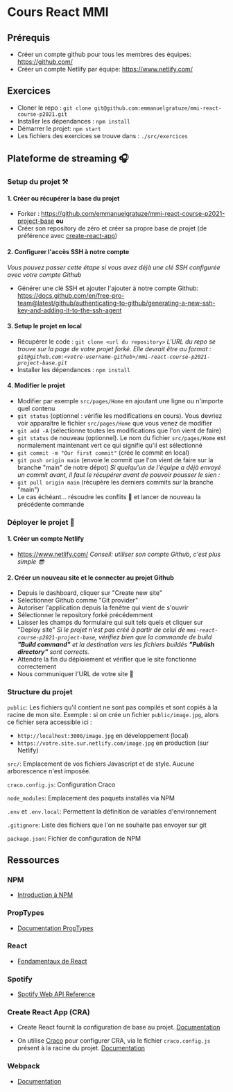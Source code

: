 # Cours React MMI

## Prérequis
- Créer un compte github pour tous les membres des équipes: https://github.com/
- Créer un compte Netlify par équipe: https://www.netlify.com/

## Exercices
- Cloner le repo : `git clone git@github.com:emmanuelgratuze/mmi-react-course-p2021.git`
- Installer les dépendances : `npm install`
- Démarrer le projet: `npm start`
- Les fichiers des exercices se trouve dans : `./src/exercices`

## Plateforme de streaming  🎧

### Setup du projet ⚒️
#### 1. Créer ou récupérer la base du projet
- Forker : https://github.com/emmanuelgratuze/mmi-react-course-p2021-project-base
**ou**
- Créer son repository de zéro et créer sa propre base de projet (de préférence avec [create-react-app](https://create-react-app.dev/))

#### 2. Configurer l'accès SSH à notre compte
*Vous pouvez passer cette étape si vous avez déjà une clé SSH configurée avec votre compte Github*

- Générer une clé SSH et ajouter l'ajouter à notre compte Github: https://docs.github.com/en/free-pro-team@latest/github/authenticating-to-github/generating-a-new-ssh-key-and-adding-it-to-the-ssh-agent

#### 3. Setup le projet en local
- Récupérer le code : `git clone <url du repository>`
*L'URL du repo se trouve sur la page de votre projet forké. Elle devrait être au format :
`git@github.com:<votre-username-github>/mmi-react-course-p2021-project-base.git`*
- Installer les dépendances : `npm install`

#### 4. Modifier le projet
- Modifier par exemple `src/pages/Home` en ajoutant une ligne ou n'importe quel contenu
- `git status` (optionnel : vérifie les modifications en cours). Vous devriez voir apparaître le fichier `src/pages/Home` que vous venez de modifier
- `git add -A` (sélectionne toutes les modifications que l'on vient de faire) 
- `git status` de nouveau (optionnel). Le nom du fichier `src/pages/Home` est normalement maintenant vert ce qui signifie qu'il est sélectionné 
- `git commit -m "Our first commit"` (crée le commit en local)
- `git push origin main` (envoie le commit que l'on vient de faire sur la branche "main" de notre dépot)
*Si quelqu'un de l'équipe a déjà envoyé un commit avant, il faut le récupérer avant de pouvoir pousser le sien :*
- `git pull origin main` (récupère les derniers commits sur la branche "main")
- Le cas échéant... résoudre les conflits 🤪 et lancer de nouveau la précédente commande

### Déployer le projet 🚀
#### 1. Créer un compte Netlify 
- https://www.netlify.com/
*Conseil: utiliser son compte Github, c'est plus simple 😎*
#### 2. Créer un nouveau site et le connecter au projet Github
  - Depuis le dashboard, cliquer sur "Create new site"
  - Sélectionner Github comme "Git provider"
  - Autoriser l'application depuis la fenêtre qui vient de s'ouvrir
  - Sélectionner le repository forké précédemment
  - Laisser les champs du formulaire qui suit tels quels et cliquer sur "Deploy site"
*Si le projet n'est pas créé à partir de celui de `mmi-react-course-p2021-project-base`, vérifiez bien que la commande de build **"Build command"** et la destination vers les fichiers buildés **"Publish directory"** sont corrects.*
  - Attendre la fin du déploiement et vérifier que le site fonctionne correctement
  - Nous communiquer l'URL de votre site 🙂

### Structure du projet
`public`: Les fichiers qu'il contient ne sont pas compilés et sont copiés à la racine de mon site.
Exemple : si on crée un fichier `public/image.jpg`, alors ce fichier sera accessible ici :
- `http://localhost:3000/image.jpg` en développement (local)
- `https://votre.site.sur.netlify.com/image.jpg` en production (sur Netlify)

`src/`: Emplacement de vos fichiers Javascript et de style. Aucune arborescence n'est imposée.

`craco.config.js`: Configuration Craco

`node_modules`: Emplacement des paquets installés via NPM

`.env` et `.env.local`: Permettent la définition de variables d'environnement

`.gitignore`: Liste des fichiers que l'on ne souhaite pas envoyer sur git

`package.json`: Fichier de configuration de NPM

## Ressources

### NPM
- [Introduction à NPM](https://maxlab.fr/javascript/comprendre-et-maitriser-npm-introduction/)

### PropTypes
- [Documentation PropTypes](https://fr.reactjs.org/docs/typechecking-with-proptypes.html)

### React
- [Fondamentaux de React](https://fr.reactjs.org/docs/getting-started.html)

### Spotify
- [Spotify Web API Reference](https://developer.spotify.com/documentation/web-api/reference/)

### Create React App (CRA)
- Create React fournit la configuration de base au projet. [Documentation](https://create-react-app.dev/docs/documentation-intro)

- On utilise [Craco](https://github.com/gsoft-inc/craco) pour configurer CRA, via le fichier `craco.config.js` présent à la racine du projet. [Documentation](https://github.com/gsoft-inc/craco/blob/master/packages/craco/README.md#configuration)

### Webpack
- [Documentation](https://webpack.js.org/)